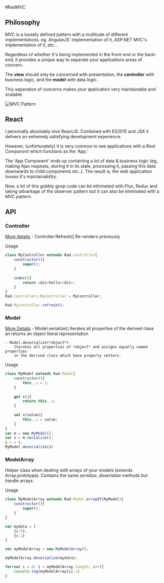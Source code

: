 
#RadMVC

## Philosophy

MVC is a loosely defined pattern with a multitude of different implementations.
eg. AngularJS' implementation of it, ASP.NET MVC's implementation of it, etc...

Regardless of whether it's being implemented in the front-end or the back-end, it
provides a unique way to separate your applications areas of concern.

The **view** should only be concerned with presentation, the **controller** with 
business logic, and the **model** with data logic.

This separation of concerns makes your application very maintainable and scalable.

![MVC Pattern](https://jitcoder.github.io/RadMVC/images/mvc_diagram.png)

## React

I personally absolutely love ReactJS. Combined with ES2015 and JSX it delivers
an extremely satisfying development experience.

However, (unfortunately) it is very common to see applications with a *Root Component*
which functions as the 'App.'

The 'App Component' ends up containing a lot of data & business logic (eg, making Ajax requests,
storing it in its state, processing it, passing this data downwards to child components etc..).
The result is, the web application looses it's maintainability.

Now, a lot of this gobbly goop code can be eliminated with Flux, Redux and taking advantage of
the observer pattern but it can also be eliminated with a MVC pattern.

## API

### Controller
<a href="controller.md">More details</a>
    - Controller.Refresh()
        Re-renders previously 

Usage
```javascript
class MyController extends Rad.Controller{
    constructor(){
        super();
    }
    
    index(){
        return <div>hello</div>;
    }
}
Rad.Controllers.MyController = MyController;

Rad.MyController.refresh();
```

### Model
<a href="model.md">More Details</a>
    - Model.serialize()
        Iterates all properties of the derived class an returns an object literal representation

    - Model.deserialize(*object*)
        Iterates all properties of *object* and assigns equally named properties
        in the derived class which have property setters.

Usage
```javascript
class MyModel extends Rad.Model{
    constructor(){
        this._x = 5;
    }
    
    get x(){
        return this._x;
    }
    
    set x(value){
        this._x = value;
    }
}
var m = new MyModel();
var s = m.serialize();
s.x = 6;
MyModel.deserialize(s)
```

### ModelArray
Helper class when dealing with arrays of your models (extends Array.prototype).
Contains the same *serialize*, *deserialize* methods but handle arrays.

Usage
```javascript
class MyModelArray extends Rad.Model.arrayOf(MyModel){
    constructor(){
        super();
    }
}

var mydata = [
    {x:5},
    {x:1}
]

var myModelArray = new MyModelArray();

myModelArray.deserialize(mydata);

for(var i = 0; i < myModelArray.length; i++){
    console.log(myModelArray[i].x)
}
```

